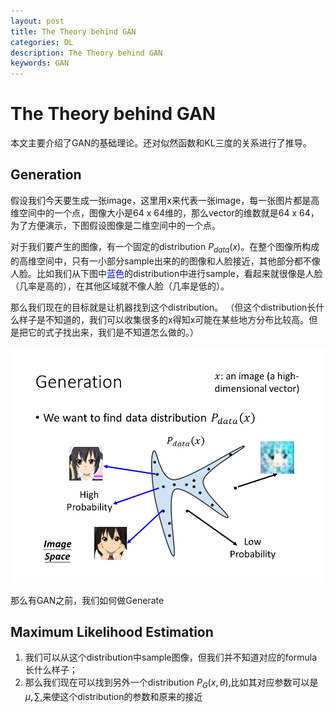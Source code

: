 ```yaml
---
layout: post
title: The Theory behind GAN
categories: DL
description: The Theory behind GAN
keywords: GAN
---
```

# The Theory behind GAN

本文主要介绍了GAN的基础理论。还对似然函数和KL三度的关系进行了推导。
##  Generation

假设我们今天要生成一张image，这里用x来代表一张image，每一张图片都是高维空间中的一个点，图像大小是64 x 64维的，那么vector的维数就是64 x 64，为了方便演示，下图假设图像是二维空间中的一个点。

对于我们要产生的图像，有一个固定的distribution $P$<sub>$data$</sub>$(x)$。在整个图像所构成的高维空间中，只有一小部分sample出来的的图像和人脸接近，其他部分都不像人脸。比如我们从下图中<a style="color:blue">蓝色</a>的distribution中进行sample，看起来就很像是人脸（几率是高的），在其他区域就不像人脸（几率是低的）。

那么我们现在的目标就是让机器找到这个distribution。
（但这个distribution长什么样子是不知道的，我们可以收集很多的x得知x可能在某些地方分布比较高。但是把它的式子找出来，我们是不知道怎么做的。）

![image](https://raw.githubusercontent.com/EchizenMike/echizenmike.github.io/master/images/ml/dl/gan_4_1.png)

那么有GAN之前，我们如何做Generate
## Maximum Likelihood Estimation

1. 我们可以从这个distribution中sample图像，但我们并不知道对应的formula长什么样子；
2. 那么我们现在可以找到另外一个distribution $P_G(x,\theta)$,比如其对应参数可以是$\mu,\sum$,来使这个distribution的参数和原来的接近

